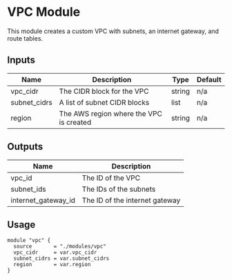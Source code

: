 # VPC Module
This module creates a custom VPC with subnets, an internet gateway, and route tables.

## Inputs

| Name         | Description                         | Type   | Default       |
|--------------|-------------------------------------|--------|---------------|
| vpc_cidr     | The CIDR block for the VPC          | string |     n/a       |
| subnet_cidrs | A list of subnet CIDR blocks        | list   |     n/a       |
| region       | The AWS region where the VPC is created | string | n/a       |

## Outputs

| Name                | Description                  |
|---------------------|------------------------------|
| vpc_id              | The ID of the VPC            |
| subnet_ids          | The IDs of the subnets       |
| internet_gateway_id | The ID of the internet gateway |

## Usage

```hcl
module "vpc" {
  source       = "./modules/vpc"
  vpc_cidr     = var.vpc_cidr
  subnet_cidrs = var.subnet_cidrs
  region       = var.region
}
